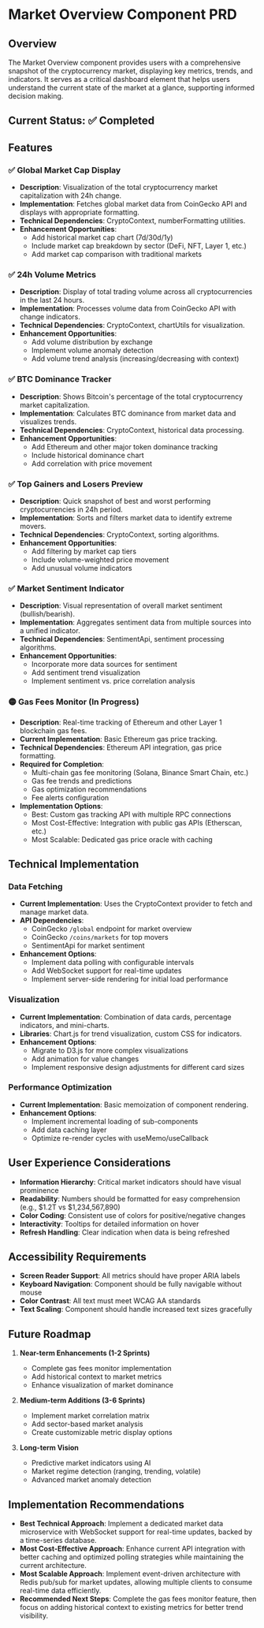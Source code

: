 # Market Overview Component PRD

## Overview
The Market Overview component provides users with a comprehensive snapshot of the cryptocurrency market, displaying key metrics, trends, and indicators. It serves as a critical dashboard element that helps users understand the current state of the market at a glance, supporting informed decision making.

## Current Status: ✅ Completed

## Features

### ✅ Global Market Cap Display
- **Description**: Visualization of the total cryptocurrency market capitalization with 24h change.
- **Implementation**: Fetches global market data from CoinGecko API and displays with appropriate formatting.
- **Technical Dependencies**: CryptoContext, numberFormatting utilities.
- **Enhancement Opportunities**: 
  - Add historical market cap chart (7d/30d/1y)
  - Include market cap breakdown by sector (DeFi, NFT, Layer 1, etc.)
  - Add market cap comparison with traditional markets

### ✅ 24h Volume Metrics
- **Description**: Display of total trading volume across all cryptocurrencies in the last 24 hours.
- **Implementation**: Processes volume data from CoinGecko API with change indicators.
- **Technical Dependencies**: CryptoContext, chartUtils for visualization.
- **Enhancement Opportunities**:
  - Add volume distribution by exchange
  - Implement volume anomaly detection
  - Add volume trend analysis (increasing/decreasing with context)

### ✅ BTC Dominance Tracker
- **Description**: Shows Bitcoin's percentage of the total cryptocurrency market capitalization.
- **Implementation**: Calculates BTC dominance from market data and visualizes trends.
- **Technical Dependencies**: CryptoContext, historical data processing.
- **Enhancement Opportunities**:
  - Add Ethereum and other major token dominance tracking
  - Include historical dominance chart
  - Add correlation with price movement

### ✅ Top Gainers and Losers Preview
- **Description**: Quick snapshot of best and worst performing cryptocurrencies in 24h period.
- **Implementation**: Sorts and filters market data to identify extreme movers.
- **Technical Dependencies**: CryptoContext, sorting algorithms.
- **Enhancement Opportunities**:
  - Add filtering by market cap tiers
  - Include volume-weighted price movement
  - Add unusual volume indicators

### ✅ Market Sentiment Indicator
- **Description**: Visual representation of overall market sentiment (bullish/bearish).
- **Implementation**: Aggregates sentiment data from multiple sources into a unified indicator.
- **Technical Dependencies**: SentimentApi, sentiment processing algorithms.
- **Enhancement Opportunities**:
  - Incorporate more data sources for sentiment
  - Add sentiment trend visualization
  - Implement sentiment vs. price correlation analysis

### 🟡 Gas Fees Monitor (In Progress)
- **Description**: Real-time tracking of Ethereum and other Layer 1 blockchain gas fees.
- **Current Implementation**: Basic Ethereum gas price tracking.
- **Technical Dependencies**: Ethereum API integration, gas price formatting.
- **Required for Completion**:
  - Multi-chain gas fee monitoring (Solana, Binance Smart Chain, etc.)
  - Gas fee trends and predictions
  - Gas optimization recommendations
  - Fee alerts configuration
- **Implementation Options**:
  - Best: Custom gas tracking API with multiple RPC connections
  - Most Cost-Effective: Integration with public gas APIs (Etherscan, etc.)
  - Most Scalable: Dedicated gas price oracle with caching

## Technical Implementation

### Data Fetching
- **Current Implementation**: Uses the CryptoContext provider to fetch and manage market data.
- **API Dependencies**: 
  - CoinGecko `/global` endpoint for market overview
  - CoinGecko `/coins/markets` for top movers
  - SentimentApi for market sentiment
- **Enhancement Options**:
  - Implement data polling with configurable intervals
  - Add WebSocket support for real-time updates
  - Implement server-side rendering for initial load performance

### Visualization
- **Current Implementation**: Combination of data cards, percentage indicators, and mini-charts.
- **Libraries**: Chart.js for trend visualization, custom CSS for indicators.
- **Enhancement Options**:
  - Migrate to D3.js for more complex visualizations
  - Add animation for value changes
  - Implement responsive design adjustments for different card sizes

### Performance Optimization
- **Current Implementation**: Basic memoization of component rendering.
- **Enhancement Options**:
  - Implement incremental loading of sub-components
  - Add data caching layer
  - Optimize re-render cycles with useMemo/useCallback

## User Experience Considerations

- **Information Hierarchy**: Critical market indicators should have visual prominence
- **Readability**: Numbers should be formatted for easy comprehension (e.g., $1.2T vs $1,234,567,890)
- **Color Coding**: Consistent use of colors for positive/negative changes
- **Interactivity**: Tooltips for detailed information on hover
- **Refresh Handling**: Clear indication when data is being refreshed

## Accessibility Requirements

- **Screen Reader Support**: All metrics should have proper ARIA labels
- **Keyboard Navigation**: Component should be fully navigable without mouse
- **Color Contrast**: All text must meet WCAG AA standards
- **Text Scaling**: Component should handle increased text sizes gracefully

## Future Roadmap

1. **Near-term Enhancements (1-2 Sprints)**
   - Complete gas fees monitor implementation
   - Add historical context to market metrics
   - Enhance visualization of market dominance

2. **Medium-term Additions (3-6 Sprints)**
   - Implement market correlation matrix
   - Add sector-based market analysis
   - Create customizable metric display options

3. **Long-term Vision**
   - Predictive market indicators using AI
   - Market regime detection (ranging, trending, volatile)
   - Advanced market anomaly detection

## Implementation Recommendations

- **Best Technical Approach**: Implement a dedicated market data microservice with WebSocket support for real-time updates, backed by a time-series database.
- **Most Cost-Effective Approach**: Enhance current API integration with better caching and optimized polling strategies while maintaining the current architecture.
- **Most Scalable Approach**: Implement event-driven architecture with Redis pub/sub for market updates, allowing multiple clients to consume real-time data efficiently.
- **Recommended Next Steps**: Complete the gas fees monitor feature, then focus on adding historical context to existing metrics for better trend visibility. 